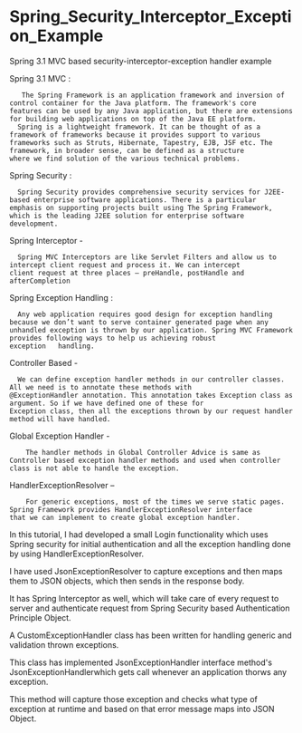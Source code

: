 # Spring_Security_Interceptor_Exception_Example
Spring 3.1 MVC based security-interceptor-exception handler example



Spring 3.1 MVC :
  
       The Spring Framework is an application framework and inversion of control container for the Java platform. The framework's core       features can be used by any Java application, but there are extensions for building web applications on top of the Java EE platform.
      Spring is a lightweight framework. It can be thought of as a framework of frameworks because it provides support to various           frameworks such as Struts, Hibernate, Tapestry, EJB, JSF etc. The framework, in broader sense, can be defined as a structure          where we find solution of the various technical problems.

Spring Security :

      Spring Security provides comprehensive security services for J2EE-based enterprise software applications. There is a particular       emphasis on supporting projects built using The Spring Framework, which is the leading J2EE solution for enterprise software          development.

Spring Interceptor -

      Spring MVC Interceptors are like Servlet Filters and allow us to intercept client request and process it. We can intercept            client request at three places – preHandle, postHandle and afterCompletion

Spring Exception Handling :

      Any web application requires good design for exception handling because we don’t want to serve container generated page when any       unhandled exception is thrown by our application. Spring MVC Framework provides following ways to help us achieving robust            exception   handling.

Controller Based - 

      We can define exception handler methods in our controller classes. All we need is to annotate these methods with                      @ExceptionHandler annotation. This annotation takes Exception class as argument. So if we have defined one of these for               Exception class, then all the exceptions thrown by our request handler method will have handled.


Global Exception Handler - 

        The handler methods in Global Controller Advice is same as Controller based exception handler methods and used when controller class is not able to handle the exception.


HandlerExceptionResolver –

        For generic exceptions, most of the times we serve static pages. Spring Framework provides HandlerExceptionResolver interface         that we can implement to create global exception handler.
        

  In this tutorial, I had developed a small Login functionality which uses Spring security for initial authentication and all the exception handling done by using HandlerExceptionResolver. 
  
  I have used JsonExceptionResolver to capture exceptions and then maps them to JSON objects, which then sends in the response body.
  
  It has Spring Interceptor as well, which will take care of every request to server and authenticate request from Spring Security based Authentication Principle Object.
  
  A CustomExceptionHandler class has been written for handling generic and validation thrown exceptions.
  
  This class has implemented JsonExceptionHandler interface method's JsonExceptionHandlerwhich gets call whenever an application thorws any exception. 
  
  This method will capture those exception and checks what type of exception at runtime and based on that error message maps into JSON Object.
